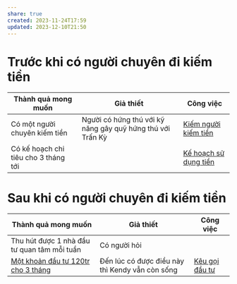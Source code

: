 ```yaml
---
share: true
created: 2023-11-24T17:59
updated: 2023-12-10T21:50
---
```

# Trước khi có người chuyên đi kiếm tiền
| Thành quả mong muốn                  | Giả thiết                                                  | Công việc                 |
| ------------------------------------ | ---------------------------------------------------------- | ------------------------- |
| Có một người chuyên kiếm tiền        | Người có hứng thú với kỹ năng gây quỹ hứng thú với Trấn Kỳ | [Kiếm người kiếm tiền](../../%C4%90%E1%BB%99i%20ng%C5%A9/Ki%E1%BA%BFm%20ng%C6%B0%E1%BB%9Di%20ki%E1%BA%BFm%20ti%E1%BB%81n.md)  |
| Có kế hoạch chi tiêu cho 3 tháng tới |                                                            | [Kế hoạch sử dụng tiền](../K%E1%BA%BF%20ho%E1%BA%A1ch%20s%E1%BB%AD%20d%E1%BB%A5ng%20ti%E1%BB%81n.md) |

# Sau khi có người chuyên đi kiếm tiền
| Thành quả mong muốn                         | Giả thiết                                       | Công việc               |
| ------------------------------------------- | ----------------------------------------------- | ----------------------- |
| Thu hút được 1 nhà đầu tư quan tâm mỗi tuần | Có người hỏi                                    |                         |
| [Một khoản đầu tư 120tr cho 3 tháng](../../../3%20Th%C3%A0nh%20qu%E1%BA%A3%20mong%20mu%E1%BB%91n/M%E1%BB%99t%20kho%E1%BA%A3n%20%C4%91%E1%BA%A7u%20t%C6%B0%20120tr%20cho%203%20th%C3%A1ng.md)      | Đến lúc có được điều này thì Kendy vẫn còn sống | [Kêu gọi đầu tư](../index.md) |